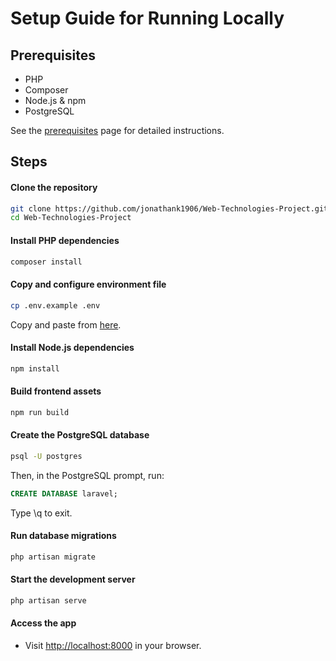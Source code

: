 # Setup Guide for Running Locally

## Prerequisites

- PHP
- Composer
- Node.js & npm
- PostgreSQL

See the [prerequisites](prerequisites.md) page for detailed instructions.

## Steps

#### Clone the repository
```sh
git clone https://github.com/jonathank1906/Web-Technologies-Project.git
cd Web-Technologies-Project
```

#### Install PHP dependencies
```sh
composer install
```

#### Copy and configure environment file
```sh
cp .env.example .env
```
Copy and paste from [here](env.md).

#### Install Node.js dependencies
```sh
npm install
```

#### Build frontend assets
```sh
npm run build
```

#### Create the PostgreSQL database
```sh
psql -U postgres
```
Then, in the PostgreSQL prompt, run:
```sql
CREATE DATABASE laravel;
```
Type \q to exit.

#### Run database migrations
```sh
php artisan migrate
```

#### Start the development server
```sh
php artisan serve
```

#### Access the app
- Visit [http://localhost:8000](http://localhost:8000) in your browser.
